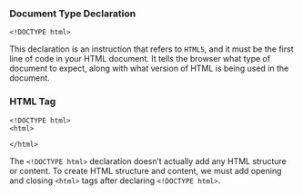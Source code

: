 ### Document Type Declaration
    <!DOCTYPE html>
This declaration is an instruction that refers to `HTML5`, and it must be the first line of code in your HTML document. It tells the browser what type of document to expect, along with what version of HTML is being used in the document.

### HTML Tag
    <!DOCTYPE html>
    <html>
      
    </html>
The `<!DOCTYPE html>` declaration doesn’t actually add any HTML structure or content. To create HTML structure and content, we must add opening and closing `<html>` tags after declaring `<!DOCTYPE html>`.
